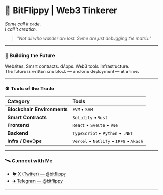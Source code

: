 # 👾 BitFlippy | Web3 Tinkerer

*Some call it code.  
I call it creation.*

> *"Not all who wander are lost. Some are just debugging the matrix."*

---

### 🚀 Building the Future

Websites. Smart contracts. dApps. Web3 tools. Infrastructure.  
The future is written one block — and one deployment — at a time.

---

### ⚙️ Tools of the Trade

| Category               | Tools |
|:------------------------|:------|
| **Blockchain Environments** | `EVM` • `SVM` |
| **Smart Contracts**     | `Solidity` • `Rust` |
| **Frontend**            | `React` • `Svelte` • `Vue` |
| **Backend**             | `TypeScript` • `Python` • `.NET` |
| **Infra / DevOps**      | `Vercel` • `Netlify` • `IPFS` • `Akash` |

---

### 🛰️ Connect with Me

- [🐦 X (Twitter) — @bitflippy](https://x.com/bitflippy)
- [✈️ Telegram — @bitflippy](https://t.me/bitflippy)

---
